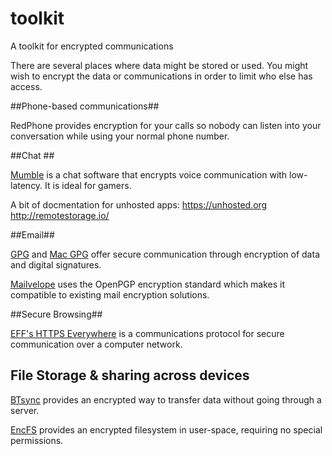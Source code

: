 toolkit
=======

A toolkit for encrypted  communications

There are several places where data might be stored or used. You might wish to encrypt the data or communications in order to limit who else has access. 

##Phone-based communications##

RedPhone provides encryption for your calls so nobody can listen into your conversation while using your normal phone number.

##Chat ##

[Mumble](https://mumble.sourceforge.net/) is a chat software that encrypts voice communication with low-latency. It is ideal for gamers.  

A bit of docmentation for unhosted apps:
    https://unhosted.org
    http://remotestorage.io/
    
##Email##

[GPG](https://www.gnupg.org/) and [Mac  GPG](https://gpgtools.org/) offer secure communication through encryption of data and digital signatures.

[Mailvelope](http://www.mailvelope.com/) uses the OpenPGP encryption standard which makes it compatible to existing mail encryption solutions.

##Secure Browsing##


[EFF's HTTPS Everywhere](https://www.eff.org/https-everywhere) is a communications protocol for secure communication over a computer network.


## File Storage & sharing across devices

[BTsync](http://www.bittorrent.com/sync/downloads) provides an encrypted way to transfer data without going through a server.

[EncFS](http://www.arg0.net/encfs) provides an encrypted filesystem in user-space, requiring no special permissions.
